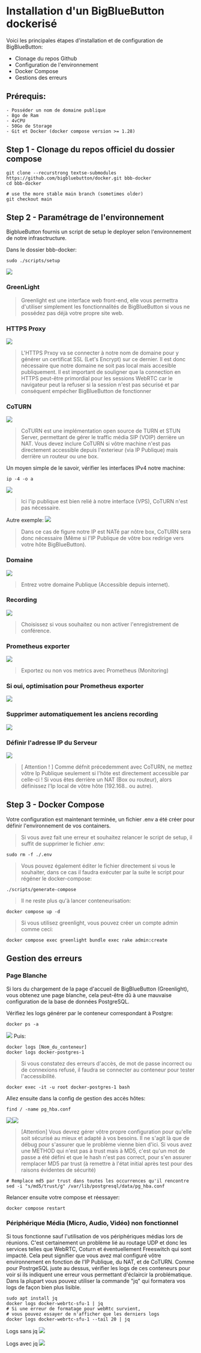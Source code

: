 ﻿# Installation d'un BigBlueButton dockerisé

Voici les principales étapes d'installation et de configuration de BigBlueButton:
 - Clonage du repos Github
 - Configuration de l'environnement
 - Docker Compose
 - Gestions des erreurs

## Prérequis:
	

	- Posséder un nom de domaine publique
	- 8go de Ram
	- 4vCPU
	- 50Go de Storage 
	- Git et Docker (docker compose version >= 1.28)


## Step 1 - Clonage du repos officiel du dossier compose

	git clone --recurstrong textse-submodules https://github.com/bigbluebutton/docker.git bbb-docker
	cd bbb-docker

	# use the more stable main branch (sometimes older)
	git checkout main
	
## Step 2 - Paramétrage de l'environnement
BigblueButton fournis un script de setup le deployer selon l'environnement de notre infrasctructure. 

Dans le dossier bbb-docker:

	sudo ./scripts/setup
![](http://93.90.205.194/docs/bbb_install/screen/Greenlight.png)
### GreenLight
> Greenlight est une interface web front-end, elle vous permettra d'utiliser simplement les fonctionnalités de BigBlueButton si vous ne possédez pas déjà votre propre site web.

### HTTPS Proxy
![](http://93.90.205.194/docs/bbb_install/screen/Https_proxy.png)
> L'HTTPS Prxoy va se connecter à notre nom de domaine pour y générer un certificat SSL (Let's Encrypt) sur ce dernier. Il est donc nécessaire que notre domaine ne soit pas local mais accesible publiquement. Il est important de souligner que la connection en HTTPS peut-être primordial pour les sessions WebRTC car le navigateur peut la refuser si la session n'est pas sécurisé et par conséquent empécher BigBlueButton de fonctionner 

### CoTURN
![](http://93.90.205.194/docs/bbb_install/coturn.png)
> CoTURN est une implémentation open source de TURN et STUN Server, permettant de gérer le traffic média SIP (VOIP) derrière un NAT.
> Vous devez inclure CoTURN si vôtre machine n'est pas directement accessible depuis l'exterieur (via IP Publique) mais derrière un routeur ou une box.

Un moyen simple de le savoir, vérifier les interfaces IPv4 notre machine:

	ip -4 -o a
![](http://93.90.205.194/docs/bbb_install/ip_a.png)
> Ici l'ip publique est bien relié à notre interface (VPS), CoTURN n'est pas nécessaire.

Autre exemple:
![](http://93.90.205.194/docs/bbb_install/ip_a_local.png)

> Dans ce cas de figure notre IP est NATé par nôtre box, CoTURN sera donc nécessaire (Même si l'IP Publique de vôtre box redirige vers votre hôte BigBlueButton).


### Domaine
![](http://93.90.205.194/docs/bbb_install/domain.png)
> Entrez votre domaine Publique (Accessible depuis internet).


### Recording
![](http://93.90.205.194/docs/bbb_install/recording.png)
> Choisissez si vous souhaitez ou non activer l'enregistrement de conférence.


### Prometheus exporter
![](http://93.90.205.194/docs/bbb_install/exporter.png)
> Exportez ou non vos metrics avec Prometheus (Monitoring)

### Si oui, optimisation pour Prometheus exporter
![](http://93.90.205.194/docs/bbb_install/exporter-optimize.png)
### Supprimer automatiquement les anciens recording
![](http://93.90.205.194/docs/bbb_install/recording-remove.png)
### Définir l'adresse IP du Serveur
![](http://93.90.205.194/docs/bbb_install/ip2.png)
> [ Attention ! ] Comme défnit précedemment avec CoTURN, ne mettez vôtre Ip Publique seulement si l'hôte est directement accessible par celle-ci !
> Si vous êtes derrière un NAT (Box ou routeur), alors définissez l'Ip local de vôtre hôte (192.168.. ou autre).

## Step 3 - Docker Compose
Votre configuration est maintenant terminée, un fichier .env a été créer pour définir l'environnement de vos containers.

> Si vous avez fait une erreur et souhaitez relancer le script de setup, il suffit de supprimer le fichier .env:

	sudo rm -f ./.env

> Vous pouvez également éditer le fichier directement si vous le souhaiter, dans ce cas il faudra exécuter par la suite le script pour régéner le docker-compose:

	./scripts/generate-compose

> Il ne reste plus qu'à lancer conteneurisation:

	docker compose up -d

> Si vous utilisez greenlight, vous pouvez créer un compte admin comme ceci:

	docker compose exec greenlight bundle exec rake admin:create

## Gestion des erreurs

### Page Blanche 
Si lors du chargement de la page d'accueil de BigBlueButton (Greenlight), vous obtenez une page blanche, cela peut-être dû à une mauvaise configuration de la base de données PostgreSQL.

Vérifiez les logs générer par le conteneur correspondant à Postgre:

	docker ps -a

![](http://93.90.205.194/docs/bbb_install/docker-ps-a.png)
Puis:

	docker logs [Nom_du_conteneur]
	docker logs docker-postgres-1
> Si vous constatez des erreurs d'accès, de mot de passe incorrect ou de connexions refusé, il faudra se connecter au conteneur pour tester l'accessibilité.

	docker exec -it -u root docker-postgres-1 bash
Allez ensuite dans la config de gestion des accès hôtes:

	find / -name pg_hba.conf
![](http://93.90.205.194/docs/bbb_install/postgre-debug/docker-exec-cat-pg_hba.png)![](http://93.90.205.194/docs/bbb_install/postgre-debug/cat_pg_hba_md5.png)
> [Attention] Vous devrez gérer vôtre propre configuration pour qu'elle soit sécurisé au mieux et adapté à vos besoins. Il ne s'agit là que de débug pour s'assurer que le problème vienne bien d'ici.
> Si vous avez une METHOD qui n'est pas à trust mais à MD5, c'est qu'un mot de passe a été défini et que le hash n'est pas correct, pour s'en assurer remplacer MD5 par trust (à remettre à l'état initial après test pour des raisons évidentes de sécurité)

	# Remplace md5 par trust dans toutes les occurrences qu'il rencontre
	sed -i "s/md5/trust/g" /var/lib/postgresql/data/pg_hba.conf

Relancer ensuite votre compose et réessayer:

	docker compose restart

### Périphérique Média (Micro, Audio, Vidéo) non fonctionnel 
Si tous fonctionne sauf l'utilisation de vos périphériques médias lors de réunions. C'est certainement un problème lié au routage UDP et donc les services telles que WebRTC, Coturn et éventuellement Freeswitch qui sont impacté. Cela peut signifier que vous avez mal configuré vôtre environnement en fonction de l'IP Publique, du NAT, et de CoTURN.
Comme pour PostrgeSQL juste au dessus, vérifier les logs de ces conteneurs pour voir si ils indiquent une erreur vous permettant d'éclaircir la problématique. Dans la plupart vous pouvez utiliser la commande "jq" qui formatera vos logs de façon bien plus lisible.

	sudo apt install jq
	docker logs docker-webrtc-sfu-1 | jq
	# Si une erreur de formatage pour webRtc survient,
	# vous pouvez essayer de n'afficher que les derniers logs
	docker logs docker-webrtc-sfu-1 --tail 20 | jq

Logs sans jq
![](http://93.90.205.194/docs/bbb_install/coturn-debug/log-sans-jq.png)

Logs avec jq
![](http://93.90.205.194/docs/bbb_install/coturn-debug/log-avec-jq.png)
